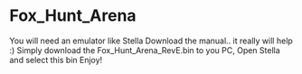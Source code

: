 # Fox_Hunt_Arena
You will need an emulator like Stella
Download the manual.. it really will help :)
Simply download the Fox_Hunt_Arena_RevE.bin to you PC, Open Stella and select this bin
Enjoy!
